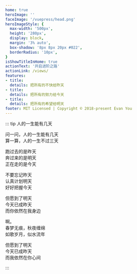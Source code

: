 ```yaml
---
home: true
heroImage: ''
faceImage: '/vuepress/head.png'
heroImageStyle: {
  max-width: '500px',
  height: '280px',
  display: block,
  margin: '3% auto',
  box-shadow: '8px 8px 20px #022',
  borderRadius: '10px',
}
isShowTitleInHome: true
actionText: '开启进阶之路'
actionLink: /views/
features:
- title: 
  details: 把所有的不快给昨天
- title: 
  details: 把所有的努力给今天
- title: 
  details: 把所有的希望给明天
footer: MIT Licensed | Copyright © 2018-present Evan You
---
```


[//]: # (<Clock/>)

::: tip 人的一生能有几天

问一问，人的一生能有几天 <br/>
算一算，人的一生不过三天 <br/>

跑过去的是昨天 <br/>
奔过来的是明天 <br/>
正在走的是今天 <br/>

不要忘记昨天 <br/>
认真计划明天 <br/>
好好把握今天 <br/>

但愿到了明天 <br/>
今天已成昨天 <br/>
而你依然在我身边 <br/>

啊。<br/>
春梦无痕，秋夜缠绵 <br/>
如歌岁月，似水流年 <br/>

但愿到了明天 <br/>
今天已成昨天 <br/>
而我依然在你心间  

:::

<!-- <CanvasNest color='0,23,255' zIndex='-2'></CanvasNest> -->

<script>
export default {
  data() {
    return {}
  },
  mounted() {
    this.setRandomHeroImage();
  },
  methods: {
    setRandomHeroImage() {
      const images = [
        '/znote/vuepress/index-read.gif',
        '/znote/vuepress/index-snoopy-1.gif',
        '/znote/vuepress/index-snoopy-2.jpeg',
        '/znote/vuepress/index-snoopy-3.gif',
        '/znote/vuepress/index-snoopy-4.gif',
        '/znote/vuepress/index-snoopy-5.gif',
        '/znote/vuepress/index-snoopy-6.gif',
        '/znote/vuepress/index-snoopy-7.gif',
        '/znote/vuepress/index-snoopy-8.gif'
      ]
      const selectedImage = images[Math.floor(Math.random() * images.length)] + '?v=' + Date.now()

      // 找到 hero 容器
      const heroContainer = document.querySelector('.home .hero')
      if (!heroContainer) return

      // 查找已有的 <img>
      let heroImageElement = heroContainer.querySelector('img')

      // 如果 frontmatter heroImage 为空时页面不会渲染 <img>，此处动态创建
      if (!heroImageElement) {
        heroImageElement = document.createElement('img')
        heroImageElement.className = 'heroImage'
        heroContainer.insertBefore(heroImageElement, heroContainer.firstChild)
      }

      // 应用 frontmatter 的样式到动态图片
      const styleObj = (this.$page && this.$page.frontmatter && this.$page.frontmatter.heroImageStyle) || {}
      Object.keys(styleObj || {}).forEach(key => {
        const value = styleObj[key]
        try {
          if (key in heroImageElement.style) {
            heroImageElement.style[key] = value
          } else {
            heroImageElement.style.setProperty(key, value)
          }
        } catch (e) {}
      })

      heroImageElement.src = selectedImage
      heroImageElement.alt = 'hero'
    }
  }
}
</script>

<style lang="stylus">
.home .content__default:not(.custom) {
  max-width: 100% !important;
  margin: 0  !important;
  padding: 0 !important;
}
.home .hero h1 {
    display: none;
}
.home .hero img {
   transform: scale(0.8,0.8) !important;
   transition: all 1s!important;
}
.home .hero img:hover {
   transform: scale(0.9,0.9) !important;
   transition:all 2s !important;
}
.home .features {
    text-align: center;
}
.home .feature p {
    color: #476582 !important;
}
.home .hero .description {
    color: #476582 !important;
}
.wrap {
    display: flex;
    justify-content: center;
    align-items: center;
    width: 100%;
    height: 200px;
    min-height: 10vh;
    position: fixed;
    top: -114%;
    left: -1%;
    background: url(https://img.shields.io/github/stars/zpj80231/znote?style=social) right,url(https://img.shields.io/github/forks/zpj80231/znote?style=social) right;
    background-repeat: no-repeat, no-repeat;
    background-position-y: 20%, 20%;
    background-position-x: 86%, 98%;
}

@media screen and (max-width: 780px) and (min-width: 541px){
  .wrap {
    top:-133%;
    background: none;
  }
  .clock {
    max-width: 230px !important;
    max-height: 230px !important;
    margin-top: 65% !important;
  }
  .home .hero img {
    /*max-width: 520px !important;*/
  }
}

@media screen and (max-width: 540px) and (min-width: 481px){
  .wrap {
    background: none;
  }
  .clock {
    max-width: 200px !important;
    max-height: 200px !important;
    margin-top: -10% !important;
  }
  .home .hero img {
    /*margin: 24% auto -6% auto !important;*/
    max-width: 380px !important;
  }
}

@media screen and (max-width: 480px) and (min-width: 0px){
  .wrap {
    top:-103%;
    transform: scale(0.68,0.58);
    background: none;
  }
  .home .hero img {    
    /*margin: 24% auto -6% auto !important;*/
  }
  .home .feature {
    width: 100%;
    text-align: center;
    color: rgb(71, 101, 130) !important;
    padding: 5px !important;
    margin: -12px;
    margin-left: 0px;
  }
  .clock {
    background: rgba(0, 0, 0, 0) none repeat scroll !important;
    background-image: none !important;
  }
}
.clock {
  width: 300px !important;
  height: 300px !important;
  margin-top: 12%;
  transition: all 2s;
}
.clock:hover {
  transform: scale(0.55) !important;
  transition: all 2s;
}
/*
.wrap {
  transition: all 2s;
}
.wrap:hover {
  transform: scale(1.05) !important;
  transition: all 2s;
}
*/

</style>

